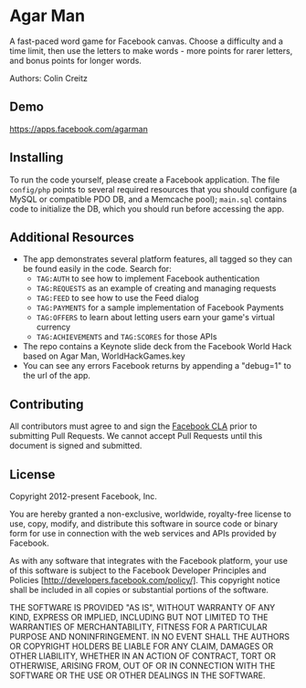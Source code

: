 # Agar Man

A fast-paced word game for Facebook canvas. Choose a difficulty and a time limit, then use the letters to make words - more points for rarer letters, and bonus points for longer words.

Authors: Colin Creitz

## Demo

https://apps.facebook.com/agarman

## Installing

To run the code yourself, please create a Facebook application. The file `config/php` points to several required resources that you should configure (a MySQL or compatible PDO DB, and a Memcache pool); `main.sql` contains code to initialize the DB, which you should run before accessing the app.

## Additional Resources

 * The app demonstrates several platform features, all tagged so they can be found easily in the code. Search for:
   * `TAG:AUTH` to see how to implement Facebook authentication
   * `TAG:REQUESTS` as an example of creating and managing requests
   * `TAG:FEED` to see how to use the Feed dialog
   * `TAG:PAYMENTS` for a sample implementation of Facebook Payments
   * `TAG:OFFERS` to learn about letting users earn your game's virtual currency
   * `TAG:ACHIEVEMENTS` and `TAG:SCORES`  for those APIs
 * The repo contains a Keynote slide deck from the Facebook World Hack based on Agar Man, WorldHackGames.key
 * You can see any errors Facebook returns by appending a "debug=1" to the url of the app.

## Contributing

All contributors must agree to and sign the [Facebook CLA](https://developers.facebook.com/opensource/cla) prior to submitting Pull Requests. We cannot accept Pull Requests until this document is signed and submitted.

## License

Copyright 2012-present Facebook, Inc.

You are hereby granted a non-exclusive, worldwide, royalty-free license to use, copy, modify, and distribute this software in source code or binary form for use in connection with the web services and APIs provided by Facebook.

As with any software that integrates with the Facebook platform, your use of this software is subject to the Facebook Developer Principles and Policies [http://developers.facebook.com/policy/]. This copyright notice shall be included in all copies or substantial portions of the software.

THE SOFTWARE IS PROVIDED "AS IS", WITHOUT WARRANTY OF ANY KIND, EXPRESS OR IMPLIED, INCLUDING BUT NOT LIMITED TO THE WARRANTIES OF MERCHANTABILITY, FITNESS FOR A PARTICULAR PURPOSE AND NONINFRINGEMENT. IN NO EVENT SHALL THE AUTHORS OR COPYRIGHT HOLDERS BE LIABLE FOR ANY CLAIM, DAMAGES OR OTHER LIABILITY, WHETHER IN AN ACTION OF CONTRACT, TORT OR OTHERWISE, ARISING FROM, OUT OF OR IN CONNECTION WITH THE SOFTWARE OR THE USE OR OTHER DEALINGS IN THE SOFTWARE.
